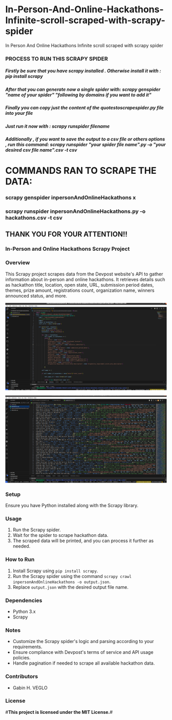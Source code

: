 # In-Person-And-Online-Hackathons-Infinite-scroll-scraped-with-scrapy-spider
In Person And Online Hackathons Infinite scroll scraped with scrapy spider


### PROCESS TO RUN THIS SCRAPY SPIDER

##### Firstly be sure that you have scrapy installed . Otherwise install it with : pip install scrapy

##### After that you can generate now a single spider with: scrapy genspider "name of your spider" "following by domains if you want to add it"

##### Finally you can copy just the content of the quotestoscrapespider.py file into your file 

##### Just run it now with : scrapy runspider filename

##### Additionally , if you want to save the output to a csv file or others options , run this command: scrapy runspider "your spider file name".py -o "your desired csv file name".csv -t csv


# COMMANDS RAN TO SCRAPE THE DATA:

### scrapy genspider inpersonAndOnlineHackathons x

### scrapy runspider inpersonAndOnlineHackathons.py -o hackathons.csv -t csv

## THANK YOU FOR YOUR ATTENTION!!



### **In-Person and Online Hackathons Scrapy Project**

### **Overview**
This Scrapy project scrapes data from the Devpost website's API to gather information about in-person and online hackathons. It retrieves details such as hackathon title, location, open state, URL, submission period dates, themes, prize amount, registrations count, organization name, winners announced status, and more.


![](code.png)

![](csv_data.png)

### **Setup**
Ensure you have Python installed along with the Scrapy library.

### **Usage**
1. Run the Scrapy spider.
2. Wait for the spider to scrape hackathon data.
3. The scraped data will be printed, and you can process it further as needed.

### **How to Run**
1. Install Scrapy using `pip install scrapy`.
2. Run the Scrapy spider using the command `scrapy crawl inpersonAndOnlineHackathons -o output.json`.
3. Replace `output.json` with the desired output file name.

### **Dependencies**
- Python 3.x
- Scrapy

### **Notes**
- Customize the Scrapy spider's logic and parsing according to your requirements.
- Ensure compliance with Devpost's terms of service and API usage policies.
- Handle pagination if needed to scrape all available hackathon data.

### **Contributors**
- Gabin H. VEGLO

### **License**
#**This project is licensed under the MIT License.**#

